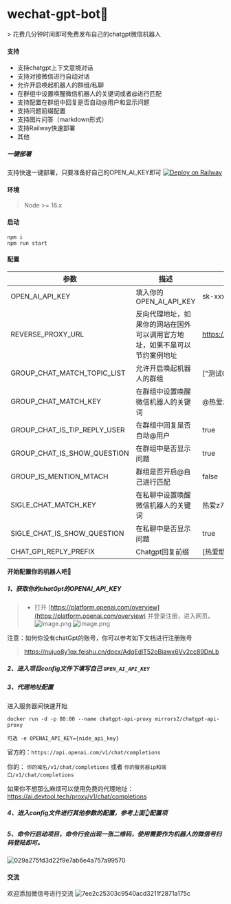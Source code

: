 <h1 align="left">wechat-gpt-bot🤖</h1>
> 花费几分钟时间即可免费发布自己的chatgpt微信机器人

#### 支持
* 支持chatgpt上下文意境对话
* 支持对接微信进行自动对话
* 允许开启唤起机器人的群组/私聊
* 在群组中设置唤醒微信机器人的关键词或者@进行匹配
* 支持配置在群组中回复是否自动@用户和显示问题
* 支持问题前缀配置
* 支持图片问答（markdown形式）
* 支持Railway快速部署
* 其他


##### 一键部署
支持快速一键部署，只要准备好自己的OPEN_AI_KEY即可
 [![Deploy on Railway](https://railway.app/button.svg)](https://railway.app/template/fo7Gyc?referralCode=_XyUDD)



#### 环境
> Node >= 16.x

#### 启动
```
npm i
npm run start
```

#### 配置

| 参数 | 描述  | 案例 
|------|-----------|-----
|OPEN_AI_API_KEY | 填入你的OPEN_AI_API_KEY |sk-xxxxxx|
|REVERSE_PROXY_URL |反向代理地址，如果你的网站在国外可以调用官方地址，如果不是可以节约案例地址 |https://ai.devtool.tech/proxy/v1/chat/completions
|GROUP_CHAT_MATCH_TOPIC_LIST|允许开启唤起机器人的群组 | ["测试GPT"]|
|GROUP_CHAT_MATCH_KEY |在群组中设置唤醒微信机器人的关键词|@热爱z79|
|GROUP_CHAT_IS_TIP_REPLY_USER |在群组中回复是否自动@用户| true|
| GROUP_CHAT_IS_SHOW_QUESTION |在群组中是否显示问题|true|
|GROUP_IS_MENTION_MTACH |群组是否开启@自己进行匹配| false |
|SIGLE_CHAT_MATCH_KEY | 在私聊中设置唤醒微信机器人的关键词|热爱z79 |
| SIGLE_CHAT_IS_SHOW_QUESTION | 在私聊中是否显示问题 | true |
|CHAT_GPI_REPLY_PREFIX | Chatgpt回复前缀 | [热爱助手]|


#### 开始配置你的机器人吧🤖️

##### 1、获取你的chatGpt的OPENAI_API_KEY
> - 打开 [https://platform.openai.com/overview](https://platform.openai.com/overview) 并登录注册，进入网页。
![image.png](https://cdn.nlark.com/yuque/0/2023/png/2777249/1675413138418-d5df2543-bd37-41cc-a16c-505c5a38e88d.png)
![image.png](https://cdn.nlark.com/yuque/0/2023/png/2777249/1675413190188-4cf10947-ea7f-479d-9550-0dec9d40c0e2.png?x-oss-process=image%2Fresize%2Cw_1500%2Climit_0)

注意：如何你没有chatGpt的账号，你可以参考如下文档进行注册账号
> https://nujuo8y1qx.feishu.cn/docx/AdqEdlT52oBiawx6Vv2cc89DnLb

##### 2、进入项目config文件下填写自己 `OPEN_AI_API_KEY`
##### 3、代理地址配置
进入服务器间快速开始

```
docker run -d -p 80:80 --name chatgpt-api-proxy mirrors2/chatgpt-api-proxy

可选 -e OPENAI_API_KEY={nide_api_key}

```
官方的：`https://api.openai.com/v1/chat/completions`

你的： `你的域名/v1/chat/completions` 或者 `你的服务器ip和端口/v1/chat/completions`

如果你不想那么麻烦可以使用免费的代理地址：https://ai.devtool.tech/proxy/v1/chat/completions

##### 4、进入config文件进行其他参数的配置，参考上面👆配置项

##### 5、命令行启动项目，命令行会出现一张二维码，使用需要作为机器人的微信号扫码登陆即可。
![029a275fd3d22f9e7ab6e4a757a99570](https://github.com/reai99/wechat-gpt-bot/assets/45794057/96643c7d-c7ba-46e5-a73c-0f5357801ac5)

#### 交流
欢迎添加微信号进行交流
![7ee2c25303c9540acd3211f2871a175c](https://github.com/reai99/wechat-gpt-bot/assets/45794057/9867b3c0-42cd-490c-bd6b-2fb2c83dea42)

